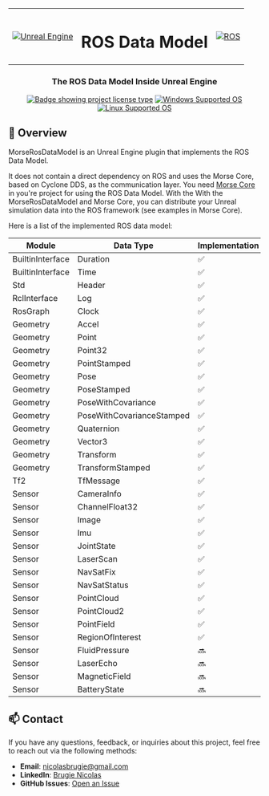 <table width="100%">
  <tr>
    <td align="left">
      <a href="https://skillicons.dev">
        <img src="https://skillicons.dev/icons?i=unreal&theme=light" alt="Unreal Engine">
      </a>
    </td>
    <td align="center">
      <h1>ROS Data Model</h1>
    </td>
    <td align="right">
      <a href="https://skillicons.dev">
        <img src="https://skillicons.dev/icons?i=ros&theme=light" alt="ROS">
      </a>
    </td>
  </tr>
</table>


<h3 align="center">The ROS Data Model Inside Unreal Engine</h3>

<p align="center">
  <a href="" target="_blank"><img alt="Badge showing project license type" src="https://img.shields.io/badge/License-MIT-green.svg"></a>
  <a href=""><img src="https://img.shields.io/badge/Windows-Supported-blue?logo=windows" alt="Windows Supported OS"></a>
  <a href=""><img src="https://img.shields.io/badge/Linux-Supported-blue?logo=linux" alt="Linux Supported OS"></a>
</p>


## 🚀 Overview
MorseRosDataModel is an Unreal Engine plugin that implements the ROS Data Model.

It does not contain a direct dependency on ROS and uses the Morse Core, based on Cyclone DDS, as the communication layer. You need [Morse Core](https://github.com/NicoBrug/Morse) in you're project for using the ROS Data Model. With the With the MorseRosDataModel and Morse Core, you can distribute your Unreal simulation data into the ROS framework (see examples in Morse Core).

Here is a list of the implemented ROS data model:


| Module           	| Data Type            	| Implementation 	|
|------------------	|---------------------------	|----------------	|
| BuiltinInterface 	| Duration                  	| ✅              	|
| BuiltinInterface 	| Time                      	| ✅              	|
| Std              	| Header                    	| ✅              	|
| RclInterface     	| Log                       	| ✅              	|
| RosGraph         	| Clock                     	| ✅              	|
| Geometry         	| Accel                     	| ✅              	|
| Geometry         	| Point                     	| ✅              	|
| Geometry         	| Point32                   	| ✅              	|
| Geometry         	| PointStamped              	| ✅              	|
| Geometry         	| Pose                      	| ✅              	|
| Geometry         	| PoseStamped               	| ✅              	|
| Geometry         	| PoseWithCovariance        	| ✅              	|
| Geometry         	| PoseWithCovarianceStamped 	| ✅              	|
| Geometry         	| Quaternion                	| ✅              	|
| Geometry         	| Vector3                   	| ✅              	|
| Geometry         	| Transform                 	| ✅              	|
| Geometry         	| TransformStamped          	| ✅              	|
| Tf2              	| TfMessage                 	| ✅              	|
| Sensor           	| CameraInfo                	| ✅              	|
| Sensor           	| ChannelFloat32            	| ✅              	|
| Sensor           	| Image                     	| ✅              	|
| Sensor           	| Imu                       	| ✅              	|
| Sensor           	| JointState                	| ✅              	|
| Sensor           	| LaserScan                 	| ✅              	|
| Sensor           	| NavSatFix                 	| ✅              	|
| Sensor           	| NavSatStatus              	| ✅              	|
| Sensor           	| PointCloud                	| ✅              	|
| Sensor           	| PointCloud2               	| ✅              	|
| Sensor           	| PointField                	| ✅              	|
| Sensor           	| RegionOfInterest          	| ✅              	|
| Sensor           	| FluidPressure             	| 🔜              	|
| Sensor           	| LaserEcho                 	| 🔜              	|
| Sensor           	| MagneticField             	| 🔜              	|
| Sensor           	| BatteryState              	| 🔜              	|


## 📫 Contact

If you have any questions, feedback, or inquiries about this project, feel free to reach out via the following methods:

- **Email**: [nicolasbrugie@gmail.com](mailto:nicolasbrugie@gmail.com)
- **LinkedIn**: [Brugie Nicolas](https://www.linkedin.com/in/nicolas-brugie/)
- **GitHub Issues**: [Open an Issue](https://github.com/NicoBrug/MorseROSDataModel/issues)
